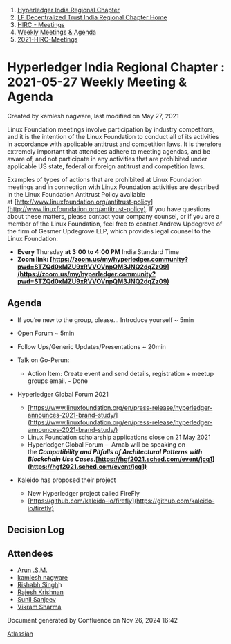 1. [Hyperledger India Regional Chapter](index.html)
2. [LF Decentralized Trust India Regional Chapter Home](LF-Decentralized-Trust-India-Regional-Chapter-Home_19169282.html)
3. [HIRC - Meetings](HIRC---Meetings_19169350.html)
4. [Weekly Meetings &amp; Agenda](19169352.html)
5. [2021-HIRC-Meetings](2021-HIRC-Meetings_19169457.html)

# Hyperledger India Regional Chapter : 2021-05-27 Weekly Meeting &amp; Agenda

Created by kamlesh nagware, last modified on May 27, 2021

Linux Foundation meetings involve participation by industry competitors, and it is the intention of the Linux Foundation to conduct all of its activities in accordance with applicable antitrust and competition laws. It is therefore extremely important that attendees adhere to meeting agendas, and be aware of, and not participate in any activities that are prohibited under applicable US state, federal or foreign antitrust and competition laws.

Examples of types of actions that are prohibited at Linux Foundation meetings and in connection with Linux Foundation activities are described in the Linux Foundation Antitrust Policy available at [http://www.linuxfoundation.org/antitrust-policy](http://www.linuxfoundation.org/antitrust-policy). If you have questions about these matters, please contact your company counsel, or if you are a member of the Linux Foundation, feel free to contact Andrew Updegrove of the firm of Gesmer Updegrove LLP, which provides legal counsel to the Linux Foundation.

- **Every** Thursday **at 3:00 to 4:00 PM** India Standard Time
- **Zoom link: [https://zoom.us/my/hyperledger.community?pwd=STZQd0xMZU9xRVVOVnpQM3JNQ2dqZz09](https://zoom.us/my/hyperledger.community?pwd=STZQd0xMZU9xRVVOVnpQM3JNQ2dqZz09)**

## Agenda

- If you’re new to the group, please… Introduce yourself ~ 5min
- Open Forum ~ 5min
- Follow Ups/Generic Updates/Presentations ~ 20min
- Talk on Go-Perun:
  
  - Action Item: Create event and send details, registration + meetup groups email. - Done
- Hyperledger Global Forum 2021
  
  - [https://www.linuxfoundation.org/en/press-release/hyperledger-announces-2021-brand-study/](https://www.linuxfoundation.org/en/press-release/hyperledger-announces-2021-brand-study/)
  - Linux Foundation scholarship applications close on 21 May 2021
  - Hyperledger Global Forum –  Arnab will be speaking on the ***Compatibility and Pitfalls of Architectural Patterns with Blockchain Use Cases*.[https://hgf2021.sched.com/event/jcq1](https://hgf2021.sched.com/event/jcq1)**
- Kaleido has proposed their project
  
  - New Hyperledger project called FireFly
  - [https://github.com/kaleido-io/firefly](https://github.com/kaleido-io/firefly)

## Decision Log

## Attendees

- [Arun .S.M.](https://lf-hyperledger.atlassian.net/wiki/people/621a0e5097d313006ba7386a?ref=confluence)
- [kamlesh nagware](https://lf-hyperledger.atlassian.net/wiki/people/557058:8e1fc425-f938-4b39-ad13-9cd8b0ddde52?ref=confluence)
- [Rishabh Singh](https://lf-hyperledger.atlassian.net/wiki/people/712020:6a30194f-47d5-4449-b217-f607638f1b6b?ref=confluence)h
- [Rajesh Krishnan](https://lf-hyperledger.atlassian.net/wiki/people/712020:edfbbf83-28be-4c2e-8863-7b0570fb781e?ref=confluence)
- [Sunil Sanjeev](https://lf-hyperledger.atlassian.net/wiki/people/712020:226b8da4-be9e-4ff1-b865-1161fdaa2892?ref=confluence)
- [Vikram Sharma](https://lf-hyperledger.atlassian.net/wiki/people/712020:af0c3f29-e190-4dc2-9098-9266b1dc0dab?ref=confluence)

Document generated by Confluence on Nov 26, 2024 16:42

[Atlassian](http://www.atlassian.com/)
